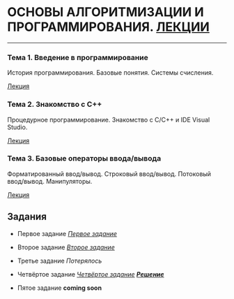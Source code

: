 # ОСНОВЫ АЛГОРИТМИЗАЦИИ И ПРОГРАММИРОВАНИЯ. [ЛЕКЦИИ](https://tgjmjgj.github.io/Clecture/dist/index.html "Лекции")
***


###  Тема 1. Введение в программирование
История программирования. Базовые понятия. Системы счисления.

[Лекция](https://tgjmjgj.github.io/Clecture/dist/lecture/Introduction/index.html "Лекция")

###  Тема 2. Знакомство с C++
Процедурное программирование. Знакомство с C/C++ и IDE Visual Studio.

[Лекция](https://tgjmjgj.github.io/Clecture/dist/lecture/Visual_Cpp/index.html "Лекция") 

###  Тема 3. Базовые операторы ввода/вывода
Форматированный ввод/вывод. Строковый ввод/вывод. Потоковый ввод/вывод. Манипуляторы.

[Лекция](https://tgjmjgj.github.io/Clecture/dist/lecture/Input_Output/index.html "Лекция") 


##  Задания
* Первое задание
	[_Первое_ _задание_](https://tgjmjgj.github.io/Clecture/dist/task/Task_1/Task_1.pdf "Задание 1")

* Второе задание
	[_Второе_ _задание_](https://tgjmjgj.github.io/Clecture/dist/task/Task_2/Task_2.pdf "Задание 2")

* Третье задание
	_Потерялось_

* Четвёртое задание
	[_Четвёртое_ _задание_](https://tgjmjgj.github.io/Clecture/dist/task/Task_4/Task_4.pdf "Задание 4")
	[***Решение***](https://tgjmjgj.github.io/Clecture/dist/completed/Task_4/ "Решение задания 4")

* Пятое задание
	**coming soon**